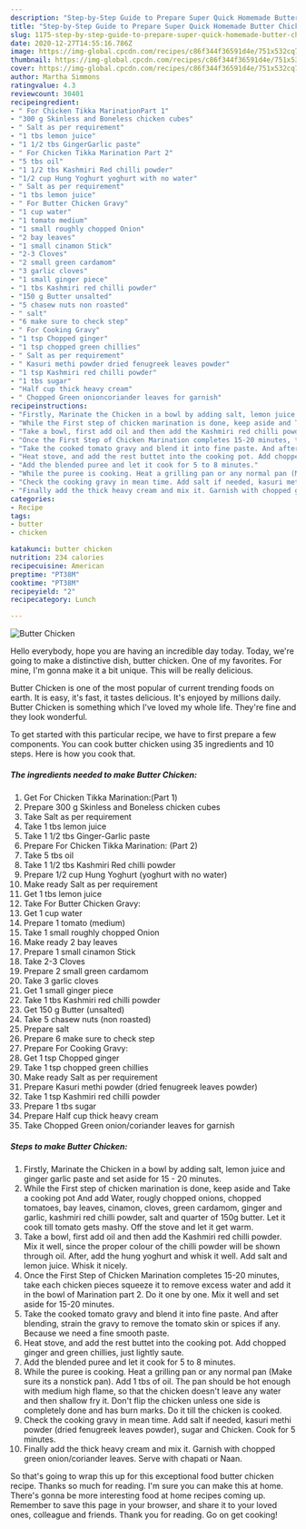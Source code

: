 ```yaml
---
description: "Step-by-Step Guide to Prepare Super Quick Homemade Butter Chicken"
title: "Step-by-Step Guide to Prepare Super Quick Homemade Butter Chicken"
slug: 1175-step-by-step-guide-to-prepare-super-quick-homemade-butter-chicken
date: 2020-12-27T14:55:16.786Z
image: https://img-global.cpcdn.com/recipes/c86f344f36591d4e/751x532cq70/butter-chicken-recipe-main-photo.jpg
thumbnail: https://img-global.cpcdn.com/recipes/c86f344f36591d4e/751x532cq70/butter-chicken-recipe-main-photo.jpg
cover: https://img-global.cpcdn.com/recipes/c86f344f36591d4e/751x532cq70/butter-chicken-recipe-main-photo.jpg
author: Martha Simmons
ratingvalue: 4.3
reviewcount: 30401
recipeingredient:
- " For Chicken Tikka MarinationPart 1"
- "300 g Skinless and Boneless chicken cubes"
- " Salt as per requirement"
- "1 tbs lemon juice"
- "1 1/2 tbs GingerGarlic paste"
- " For Chicken Tikka Marination Part 2"
- "5 tbs oil"
- "1 1/2 tbs Kashmiri Red chilli powder"
- "1/2 cup Hung Yoghurt yoghurt with no water"
- " Salt as per requirement"
- "1 tbs lemon juice"
- " For Butter Chicken Gravy"
- "1 cup water"
- "1 tomato medium"
- "1 small roughly chopped Onion"
- "2 bay leaves"
- "1 small cinamon Stick"
- "2-3 Cloves"
- "2 small green cardamom"
- "3 garlic cloves"
- "1 small ginger piece"
- "1 tbs Kashmiri red chilli powder"
- "150 g Butter unsalted"
- "5 chasew nuts non roasted"
- " salt"
- "6 make sure to check step"
- " For Cooking Gravy"
- "1 tsp Chopped ginger"
- "1 tsp chopped green chillies"
- " Salt as per requirement"
- " Kasuri methi powder dried fenugreek leaves powder"
- "1 tsp Kashmiri red chilli powder"
- "1 tbs sugar"
- "Half cup thick heavy cream"
- " Chopped Green onioncoriander leaves for garnish"
recipeinstructions:
- "Firstly, Marinate the Chicken in a bowl by adding salt, lemon juice and ginger garlic paste and set aside for 15 - 20 minutes."
- "While the First step of chicken marination is done, keep aside and Take a cooking pot And add Water, rougly chopped onions, chopped tomatoes, bay leaves, cinamon, cloves, green cardamom, ginger and garlic, kashmiri red chilli powder, salt and quarter of 150g butter. Let it cook till tomato gets mashy. Off the stove and let it get warm."
- "Take a bowl, first add oil and then add the Kashmiri red chilli powder. Mix it well, since the proper colour of the chilli powder will be shown through oil. After, add the hung yoghurt and whisk it well. Add salt and lemon juice. Whisk it nicely."
- "Once the First Step of Chicken Marination completes 15-20 minutes, take each chicken pieces squeeze it to remove excess water and add it in the bowl of Marination part 2. Do it one by one. Mix it well and set aside for 15-20 minutes."
- "Take the cooked tomato gravy and blend it into fine paste. And after blending, strain the gravy to remove the tomato skin or spices if any. Because we need a fine smooth paste."
- "Heat stove, and add the rest buttet into the cooking pot. Add chopped ginger and green chillies, just lightly saute."
- "Add the blended puree and let it cook for 5 to 8 minutes."
- "While the puree is cooking. Heat a grilling pan or any normal pan (Make sure its a nonstick pan). Add 1 tbs of oil. The pan should be hot enough with medium high flame, so that the chicken doesn&#39;t leave any water and then shallow fry it. Don&#39;t flip the chicken unless one side is completely done and has burn marks. Do it till the chicken is cooked."
- "Check the cooking gravy in mean time. Add salt if needed, kasuri methi powder (dried fenugreek leaves powder), sugar and Chicken. Cook for 5 minutes."
- "Finally add the thick heavy cream and mix it. Garnish with chopped green onion/coriander leaves. Serve with chapati or Naan."
categories:
- Recipe
tags:
- butter
- chicken

katakunci: butter chicken 
nutrition: 234 calories
recipecuisine: American
preptime: "PT38M"
cooktime: "PT38M"
recipeyield: "2"
recipecategory: Lunch

---
```



![Butter Chicken](https://img-global.cpcdn.com/recipes/c86f344f36591d4e/751x532cq70/butter-chicken-recipe-main-photo.jpg)

Hello everybody, hope you are having an incredible day today. Today, we're going to make a distinctive dish, butter chicken. One of my favorites. For mine, I'm gonna make it a bit unique. This will be really delicious.



Butter Chicken is one of the most popular of current trending foods on earth. It is easy, it's fast, it tastes delicious. It's enjoyed by millions daily. Butter Chicken is something which I've loved my whole life. They're fine and they look wonderful.


To get started with this particular recipe, we have to first prepare a few components. You can cook butter chicken using 35 ingredients and 10 steps. Here is how you cook that.

<!--inarticleads1-->

##### The ingredients needed to make Butter Chicken:

1. Get  For Chicken Tikka Marination:(Part 1)
1. Prepare 300 g Skinless and Boneless chicken cubes
1. Take  Salt as per requirement
1. Take 1 tbs lemon juice
1. Take 1 1/2 tbs Ginger-Garlic paste
1. Prepare  For Chicken Tikka Marination: (Part 2)
1. Take 5 tbs oil
1. Take 1 1/2 tbs Kashmiri Red chilli powder
1. Prepare 1/2 cup Hung Yoghurt (yoghurt with no water)
1. Make ready  Salt as per requirement
1. Get 1 tbs lemon juice
1. Take  For Butter Chicken Gravy:
1. Get 1 cup water
1. Prepare 1 tomato (medium)
1. Take 1 small roughly chopped Onion
1. Make ready 2 bay leaves
1. Prepare 1 small cinamon Stick
1. Take 2-3 Cloves
1. Prepare 2 small green cardamom
1. Take 3 garlic cloves
1. Get 1 small ginger piece
1. Take 1 tbs Kashmiri red chilli powder
1. Get 150 g Butter (unsalted)
1. Take 5 chasew nuts (non roasted)
1. Prepare  salt
1. Prepare 6 make sure to check step
1. Prepare  For Cooking Gravy:
1. Get 1 tsp Chopped ginger
1. Take 1 tsp chopped green chillies
1. Make ready  Salt as per requirement
1. Prepare  Kasuri methi powder (dried fenugreek leaves powder)
1. Take 1 tsp Kashmiri red chilli powder
1. Prepare 1 tbs sugar
1. Prepare Half cup thick heavy cream
1. Take  Chopped Green onion/coriander leaves for garnish




<!--inarticleads2-->

##### Steps to make Butter Chicken:

1. Firstly, Marinate the Chicken in a bowl by adding salt, lemon juice and ginger garlic paste and set aside for 15 - 20 minutes.
1. While the First step of chicken marination is done, keep aside and Take a cooking pot And add Water, rougly chopped onions, chopped tomatoes, bay leaves, cinamon, cloves, green cardamom, ginger and garlic, kashmiri red chilli powder, salt and quarter of 150g butter. Let it cook till tomato gets mashy. Off the stove and let it get warm.
1. Take a bowl, first add oil and then add the Kashmiri red chilli powder. Mix it well, since the proper colour of the chilli powder will be shown through oil. After, add the hung yoghurt and whisk it well. Add salt and lemon juice. Whisk it nicely.
1. Once the First Step of Chicken Marination completes 15-20 minutes, take each chicken pieces squeeze it to remove excess water and add it in the bowl of Marination part 2. Do it one by one. Mix it well and set aside for 15-20 minutes.
1. Take the cooked tomato gravy and blend it into fine paste. And after blending, strain the gravy to remove the tomato skin or spices if any. Because we need a fine smooth paste.
1. Heat stove, and add the rest buttet into the cooking pot. Add chopped ginger and green chillies, just lightly saute.
1. Add the blended puree and let it cook for 5 to 8 minutes.
1. While the puree is cooking. Heat a grilling pan or any normal pan (Make sure its a nonstick pan). Add 1 tbs of oil. The pan should be hot enough with medium high flame, so that the chicken doesn&#39;t leave any water and then shallow fry it. Don&#39;t flip the chicken unless one side is completely done and has burn marks. Do it till the chicken is cooked.
1. Check the cooking gravy in mean time. Add salt if needed, kasuri methi powder (dried fenugreek leaves powder), sugar and Chicken. Cook for 5 minutes.
1. Finally add the thick heavy cream and mix it. Garnish with chopped green onion/coriander leaves. Serve with chapati or Naan.




So that's going to wrap this up for this exceptional food butter chicken recipe. Thanks so much for reading. I'm sure you can make this at home. There's gonna be more interesting food at home recipes coming up. Remember to save this page in your browser, and share it to your loved ones, colleague and friends. Thank you for reading. Go on get cooking!
